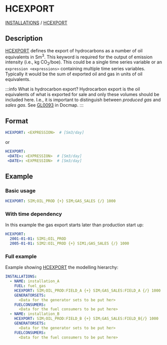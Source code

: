 # HCEXPORT

[INSTALLATIONS](/about/references/INSTALLATIONS.md) /
[HCEXPORT](/about/references/HCEXPORT.md)

## Description
[HCEXPORT](/about/references/HCEXPORT.md) defines the export of hydrocarbons as a number of oil equivalents in Sm<sup>3</sup>.
This keyword is required for the output of emission intensity (i.e., kg CO<sub>2</sub>/boe).
This could be a single time series variable or an `expression <expressions>` containing multiple time series variables.
Typically it would be the sum of exported oil and gas in units of oil equivalents.

:::info What is hydrocarbon export?
Hydrocarbon export is the oil equivalents of what is exported for sale and only these volumes should
be included here. I.e., it is important to distinguish between *produced gas* and *sales gas*.
See [GL0093](https://docmap.equinor.com/Docmap/page/doc/dmDocIndex.html?DOCVIEW=FALSE?DOCID=1042144) in Docmap.
:::
## Format
~~~~~~~~yaml
HCEXPORT: <EXPRESSION>  # [Sm3/day]
~~~~~~~~

or

~~~~~~~~yaml
HCEXPORT:
 <DATE>: <EXPRESSION>  # [Sm3/day]
 <DATE>: <EXPRESSION>  # [Sm3/day]
~~~~~~~~

## Example
### Basic usage
~~~~~~~~yaml
HCEXPORT: SIM;OIL_PROD {+} SIM;GAS_SALES {/} 1000
~~~~~~~~

### With time dependency
In this example the gas export starts later than production start up:

~~~~~~~~yaml
HCEXPORT:
  2001-01-01: SIM1;OIL_PROD
  2005-01-01: SIM2:OIL_PROD {+} SIM1;GAS_SALES {/} 1000
~~~~~~~~

### Full example
Example showing [HCEXPORT](/about/references/HCEXPORT.md) the modelling hierarchy:

~~~~~~~~yaml
INSTALLATIONS:
  - NAME: installation_A
    FUEL: fuel_gas
    HCEXPORT: SIM;OIL_PROD:FIELD_A {+} SIM;GAS_SALES:FIELD_A {/} 1000
    GENERATORSETS:
      <Data for the generator sets to be put her>
    FUELCONSUMERS:
      <Data for the fuel consumers to be put here>
  - NAME: installation_B
    HCEXPORT: SIM;OIL_PROD:FIELD_B {+} SIM;GAS_SALES:FIELD_B{/} 1000
    GENERATORSETS:
      <Data for the generator sets to be put her>
    FUELCONSUMERS:
      <Data for the fuel consumers to be put here>
~~~~~~~~

